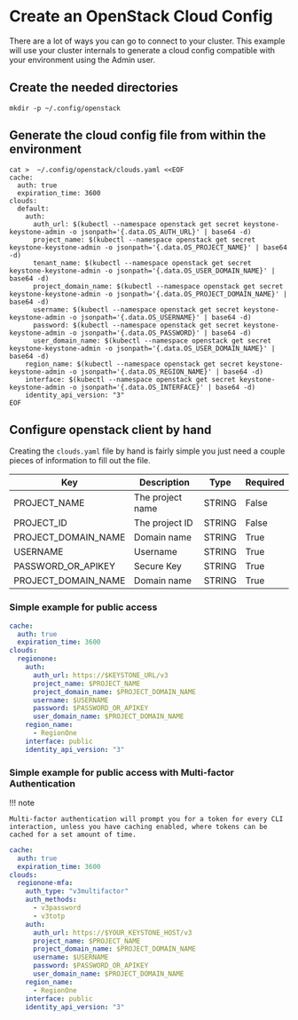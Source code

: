 # Create an OpenStack Cloud Config

There are a lot of ways you can go to connect to your cluster. This example will use your cluster internals to generate a cloud config compatible with your environment using the Admin user.

## Create the needed directories

``` shell
mkdir -p ~/.config/openstack
```

## Generate the cloud config file from within the environment

``` shell
cat >  ~/.config/openstack/clouds.yaml <<EOF
cache:
  auth: true
  expiration_time: 3600
clouds:
  default:
    auth:
      auth_url: $(kubectl --namespace openstack get secret keystone-keystone-admin -o jsonpath='{.data.OS_AUTH_URL}' | base64 -d)
      project_name: $(kubectl --namespace openstack get secret keystone-keystone-admin -o jsonpath='{.data.OS_PROJECT_NAME}' | base64 -d)
      tenant_name: $(kubectl --namespace openstack get secret keystone-keystone-admin -o jsonpath='{.data.OS_USER_DOMAIN_NAME}' | base64 -d)
      project_domain_name: $(kubectl --namespace openstack get secret keystone-keystone-admin -o jsonpath='{.data.OS_PROJECT_DOMAIN_NAME}' | base64 -d)
      username: $(kubectl --namespace openstack get secret keystone-keystone-admin -o jsonpath='{.data.OS_USERNAME}' | base64 -d)
      password: $(kubectl --namespace openstack get secret keystone-keystone-admin -o jsonpath='{.data.OS_PASSWORD}' | base64 -d)
      user_domain_name: $(kubectl --namespace openstack get secret keystone-keystone-admin -o jsonpath='{.data.OS_USER_DOMAIN_NAME}' | base64 -d)
    region_name: $(kubectl --namespace openstack get secret keystone-keystone-admin -o jsonpath='{.data.OS_REGION_NAME}' | base64 -d)
    interface: $(kubectl --namespace openstack get secret keystone-keystone-admin -o jsonpath='{.data.OS_INTERFACE}' | base64 -d)
    identity_api_version: "3"
EOF
```

## Configure openstack client by hand

Creating the `clouds.yaml` file by hand is fairly simple you just need a couple pieces of information to fill out the file.

| Key                 | Description      | Type   | Required |
| ------------------- | ---------------- | ------ | -------- |
| PROJECT_NAME        | The project name | STRING | False    |
| PROJECT_ID          | The project ID   | STRING | False    |
| PROJECT_DOMAIN_NAME | Domain name      | STRING | True     |
| USERNAME            | Username         | STRING | True     |
| PASSWORD_OR_APIKEY  | Secure Key       | STRING | True     |
| PROJECT_DOMAIN_NAME | Domain name      | STRING | True     |

### Simple example for public access

``` yaml
cache:
  auth: true
  expiration_time: 3600
clouds:
  regionone:
    auth:
      auth_url: https://$KEYSTONE_URL/v3
      project_name: $PROJECT_NAME
      project_domain_name: $PROJECT_DOMAIN_NAME
      username: $USERNAME
      password: $PASSWORD_OR_APIKEY
      user_domain_name: $PROJECT_DOMAIN_NAME
    region_name:
      - RegionOne
    interface: public
    identity_api_version: "3"
```

### Simple example for public access with Multi-factor Authentication

!!! note

    Multi-factor authentication will prompt you for a token for every CLI interaction, unless you have caching enabled, where tokens can be cached for a set amount of time.

``` yaml
cache:
  auth: true
  expiration_time: 3600
clouds:
  regionone-mfa:
    auth_type: "v3multifactor"
    auth_methods:
      - v3password
      - v3totp
    auth:
      auth_url: https://$YOUR_KEYSTONE_HOST/v3
      project_name: $PROJECT_NAME
      project_domain_name: $PROJECT_DOMAIN_NAME
      username: $USERNAME
      password: $PASSWORD_OR_APIKEY
      user_domain_name: $PROJECT_DOMAIN_NAME
    region_name:
      - RegionOne
    interface: public
    identity_api_version: "3"
```
